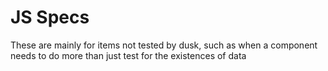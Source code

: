 # JS Specs

These are mainly for items not tested by dusk, such as when a component needs to do more than just test for the
existences of data
